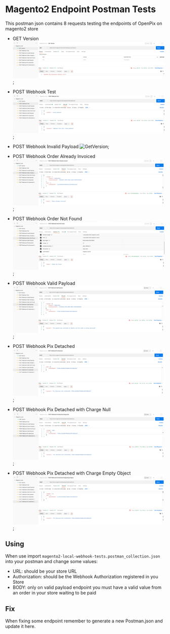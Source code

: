 # Magento2 Endpoint Postman Tests
This postman json contains 8 requests testing the endpoints of OpenPix on magento2 store

- GET Version
  ![GetVersion](./assets/get_version.png);
  
- POST Webhook Test
  ![GetVersion](./assets/test_webhook.png);
  
- POST Webhook Invalid Payload
  ![GetVersion](./assets/invalid_webhook.png);
  
- POST Webhook Order Already Invoiced
  ![GetVersion](./assets/order_invoiced.png);
  
- POST Webhook Order Not Found
  ![GetVersion](./assets/order_not_found.png);
  
- POST Webhook Valid Payload
  ![GetVersion](./assets/valid_webhook.png);
  
- POST Webhook Pix Detached
  ![GetVersion](./assets/pix_detached.png);
  
- POST Webhook Pix Detached with Charge Null
  ![GetVersion](./assets/pix_detached_charge_null.png);
  
- POST Webhook Pix Detached with Charge Empty Object
  ![GetVersion](./assets/pix_detached_charge_empty.png);

## Using
When use import `magento2-local-webhook-tests.postman_collection.json` into your postman and change some values:

- URL: should be your store URL
- Authorization: should be the Webhook Authorization registered in you Store
- BODY: only on valid payload endpoint you must have a valid value from an order in your store waiting to be paid

## Fix
When fixing some endpoint remember to generate a new Postman.json and update it here.